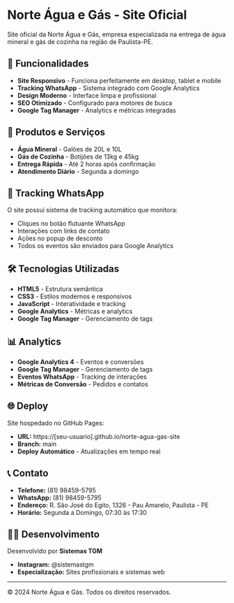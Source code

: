 # Norte Água e Gás - Site Oficial

Site oficial da Norte Água e Gás, empresa especializada na entrega de água mineral e gás de cozinha na região de Paulista-PE.

## 🚀 Funcionalidades

- **Site Responsivo** - Funciona perfeitamente em desktop, tablet e mobile
- **Tracking WhatsApp** - Sistema integrado com Google Analytics
- **Design Moderno** - Interface limpa e profissional
- **SEO Otimizado** - Configurado para motores de busca
- **Google Tag Manager** - Analytics e métricas integradas

## 📱 Produtos e Serviços

- **Água Mineral** - Galões de 20L e 10L
- **Gás de Cozinha** - Botijões de 13kg e 45kg
- **Entrega Rápida** - Até 2 horas após confirmação
- **Atendimento Diário** - Segunda a domingo

## 🎯 Tracking WhatsApp

O site possui sistema de tracking automático que monitora:
- Cliques no botão flutuante WhatsApp
- Interações com links de contato
- Ações no popup de desconto
- Todos os eventos são enviados para Google Analytics

## 🛠️ Tecnologias Utilizadas

- **HTML5** - Estrutura semântica
- **CSS3** - Estilos modernos e responsivos
- **JavaScript** - Interatividade e tracking
- **Google Analytics** - Métricas e analytics
- **Google Tag Manager** - Gerenciamento de tags

## 📊 Analytics

- **Google Analytics 4** - Eventos e conversões
- **Google Tag Manager** - Gerenciamento de tags
- **Eventos WhatsApp** - Tracking de interações
- **Métricas de Conversão** - Pedidos e contatos

## 🌐 Deploy

Site hospedado no GitHub Pages:
- **URL:** https://[seu-usuario].github.io/norte-agua-gas-site
- **Branch:** main
- **Deploy Automático** - Atualizações em tempo real

## 📞 Contato

- **Telefone:** (81) 98459-5795
- **WhatsApp:** (81) 98459-5795
- **Endereço:** R. São José do Egito, 1326 - Pau Amarelo, Paulista - PE
- **Horário:** Segunda a Domingo, 07:30 às 17:30

## 👨‍💻 Desenvolvimento

Desenvolvido por **Sistemas TGM**
- **Instagram:** @sistemastgm
- **Especialização:** Sites profissionais e sistemas web

---

© 2024 Norte Água e Gás. Todos os direitos reservados.
